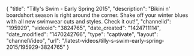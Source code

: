 {
    "title": "Tilly's Swim - Early Spring 2015",
    "description": "Bikini n' boardshort season is right around the corner. Shake off your winter blues with all new swimwear cuts and styles. Check it out!",
    "channelid": "195929",
    "videoid": "3824765",
    "date_created": "1424711114",
    "date_modified": "1470242766",
    "type": "captivate",
    "layout": "channelVideo",
    "url": "\/latest-videos\/tilly-s-swim-early-spring-2015\/195929-3824765"
}